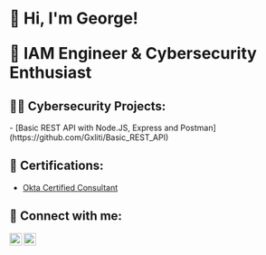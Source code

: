 <h1>👋 Hi, I'm George! 

🔐 IAM Engineer & Cybersecurity Enthusiast
</h1>

<h2>👨‍💻 Cybersecurity Projects:</h2>
- [Basic REST API with Node.JS, Express and Postman](https://github.com/Gxliti/Basic_REST_API)

<h2>📜 Certifications:</h2>

- [Okta Certified Consultant](https://www.credly.com/badges/ef7291e5-196a-4a4d-b00a-8b5b23afe5d6/linked_in_profile)


<h2> 🤳 Connect with me:</h2>


[<img align="left" alt="JoshMadakor | LinkedIn" width="22px" src="https://cdn.jsdelivr.net/npm/simple-icons@v3/icons/linkedin.svg" />][linkedin]
[<img align="left" alt="JoshMadakor | Instagram" width="22px" src="https://cdn.jsdelivr.net/npm/simple-icons@v3/icons/instagram.svg" />][instagram]

[instagram]: https://www.instagram.com/georgeliti/
[linkedin]: https://www.linkedin.com/in/george-liti-34242b1b4/

<!--

Here are some ideas to get you started:

- 🔭 I’m currently working on ...
- 🌱 I’m currently learning ...
- 👯 I’m looking to collaborate on ...
- 🤔 I’m looking for help with ...
- 💬 Ask me about ...
- 📫 How to reach me: ...
- 😄 Pronouns: ...
- ⚡ Fun fact: ...
-->
